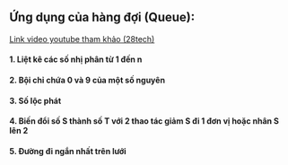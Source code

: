 ## Ứng dụng của hàng đợi (Queue):
[Link video youtube tham khảo (28tech)](https://www.youtube.com/watch?v=gYG70ULXbW4&ab_channel=28tech)
#### 1. Liệt kê các số nhị phân từ 1 đến n
#### 2. Bội chỉ chứa 0 và 9 của một số nguyên
#### 3. Số lộc phát
#### 4. Biến đổi số S thành số T với 2 thao tác giảm S đi 1 đơn vị hoặc nhân S lên 2
#### 5. Đường đi ngắn nhất trên lưới